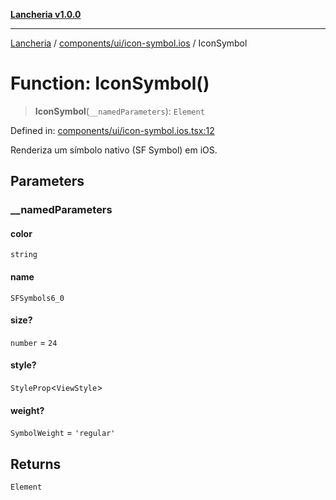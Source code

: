 [**Lancheria v1.0.0**](../../../../README.md)

***

[Lancheria](../../../../README.md) / [components/ui/icon-symbol.ios](../README.md) / IconSymbol

# Function: IconSymbol()

> **IconSymbol**(`__namedParameters`): `Element`

Defined in: [components/ui/icon-symbol.ios.tsx:12](https://github.com/eudavidreis-odev/lancheria/blob/documentacao_inicial/components/ui/icon-symbol.ios.tsx#L12)

Renderiza um símbolo nativo (SF Symbol) em iOS.

## Parameters

### \_\_namedParameters

#### color

`string`

#### name

`SFSymbols6_0`

#### size?

`number` = `24`

#### style?

`StyleProp`\<`ViewStyle`\>

#### weight?

`SymbolWeight` = `'regular'`

## Returns

`Element`
